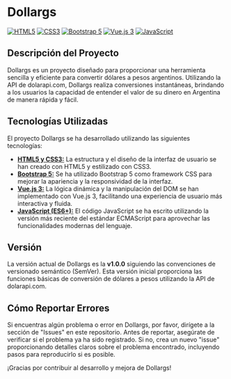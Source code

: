 # Dollargs

[![HTML5](https://img.shields.io/badge/HTML5-Used-E34F26?style=flat&logo=html5&logoColor=white)](https://developer.mozilla.org/en-US/docs/Web/Guide/HTML/HTML5)
[![CSS3](https://img.shields.io/badge/CSS3-Used-1572B6?style=flat&logo=css3&logoColor=white)](https://developer.mozilla.org/en-US/docs/Web/CSS)
[![Bootstrap 5](https://img.shields.io/badge/Bootstrap%205-Used-7952B3?style=flat&logo=bootstrap&logoColor=white)](https://getbootstrap.com/)
[![Vue.js 3](https://img.shields.io/badge/Vue.js%203-Used-4FC08D?style=flat&logo=vue.js&logoColor=white)](https://v3.vuejs.org/)
[![JavaScript](https://img.shields.io/badge/JavaScript-Used-F7DF1E?style=flat&logo=javascript&logoColor=black)](https://developer.mozilla.org/en-US/docs/Web/JavaScript)

## Descripción del Proyecto

Dollargs es un proyecto diseñado para proporcionar una herramienta sencilla y eficiente para convertir dólares a pesos argentinos. Utilizando la API de dolarapi.com, Dollargs realiza conversiones instantáneas, brindando a los usuarios la capacidad de entender el valor de su dinero en Argentina de manera rápida y fácil.

## Tecnologías Utilizadas

El proyecto Dollargs se ha desarrollado utilizando las siguientes tecnologías:

- [**HTML5 y CSS3:**](https://developer.mozilla.org/en-US/docs/Web/Guide/HTML/HTML5) La estructura y el diseño de la interfaz de usuario se han creado con HTML5 y estilizado con CSS3.
- [**Bootstrap 5:**](https://getbootstrap.com/) Se ha utilizado Bootstrap 5 como framework CSS para mejorar la apariencia y la responsividad de la interfaz.
- [**Vue.js 3:**](https://v3.vuejs.org/) La lógica dinámica y la manipulación del DOM se han implementado con Vue.js 3, facilitando una experiencia de usuario más interactiva y fluida.
- [**JavaScript (ES6+):**](https://developer.mozilla.org/en-US/docs/Web/JavaScript) El código JavaScript se ha escrito utilizando la versión más reciente del estándar ECMAScript para aprovechar las funcionalidades modernas del lenguaje.

## Versión

La versión actual de Dollargs es la **v1.0.0** siguiendo las convenciones de versionado semántico (SemVer). Esta versión inicial proporciona las funciones básicas de conversión de dólares a pesos utilizando la API de dolarapi.com.

## Cómo Reportar Errores

Si encuentras algún problema o error en Dollargs, por favor, dirígete a la sección de "Issues" en este repositorio. Antes de reportar, asegúrate de verificar si el problema ya ha sido registrado. Si no, crea un nuevo "issue" proporcionando detalles claros sobre el problema encontrado, incluyendo pasos para reproducirlo si es posible.

¡Gracias por contribuir al desarrollo y mejora de Dollargs!

